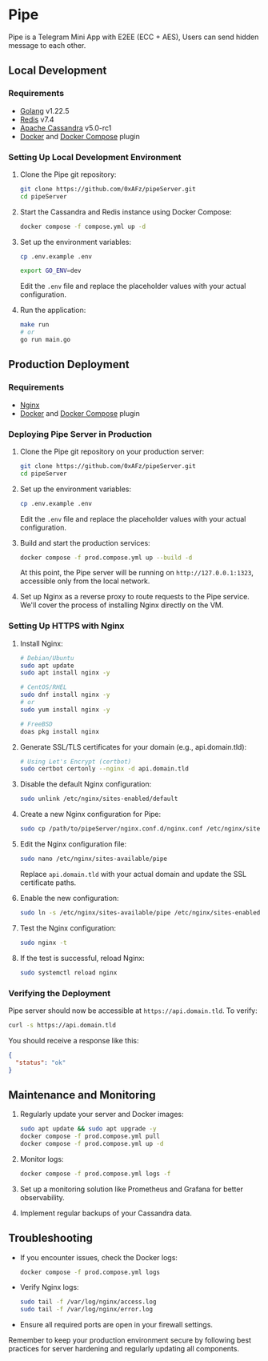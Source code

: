 # Pipe

Pipe is a Telegram Mini App with E2EE (ECC + AES), Users can send hidden message to each other. 

## Local Development

### Requirements
- [Golang](https://go.dev/doc/install) v1.22.5
- [Redis](https://redis.io/) v7.4
- [Apache Cassandra](https://cassandra.apache.org) v5.0-rc1
- [Docker](https://www.docker.com/) and [Docker Compose](https://docs.docker.com/compose/) plugin

### Setting Up Local Development Environment

1. Clone the Pipe git repository:
   ```bash
   git clone https://github.com/0xAFz/pipeServer.git
   cd pipeServer
   ```

2. Start the Cassandra and Redis instance using Docker Compose:
   ```bash
   docker compose -f compose.yml up -d
   ```

3. Set up the environment variables:
   ```bash
   cp .env.example .env
   
   export GO_ENV=dev
   ```
   Edit the `.env` file and replace the placeholder values with your actual configuration.

4. Run the application:
   ```bash
   make run
   # or
   go run main.go
   ```

## Production Deployment

### Requirements
- [Nginx](https://nginx.org)
- [Docker](https://www.docker.com/) and [Docker Compose](https://docs.docker.com/compose/) plugin

### Deploying Pipe Server in Production

1. Clone the Pipe git repository on your production server:
   ```bash
   git clone https://github.com/0xAFz/pipeServer.git
   cd pipeServer
   ```
2. Set up the environment variables:
   ```bash
   cp .env.example .env
   ```
   Edit the `.env` file and replace the placeholder values with your actual configuration.

3. Build and start the production services:
   ```bash
   docker compose -f prod.compose.yml up --build -d
   ```

   At this point, the Pipe server will be running on `http://127.0.0.1:1323`, accessible only from the local network.

4. Set up Nginx as a reverse proxy to route requests to the Pipe service. We'll cover the process of installing Nginx directly on the VM.

### Setting Up HTTPS with Nginx

1. Install Nginx:
   ```bash
   # Debian/Ubuntu
   sudo apt update
   sudo apt install nginx -y

   # CentOS/RHEL
   sudo dnf install nginx -y
   # or
   sudo yum install nginx -y

   # FreeBSD
   doas pkg install nginx
   ```

2. Generate SSL/TLS certificates for your domain (e.g., api.domain.tld):
   ```bash
   # Using Let's Encrypt (certbot)
   sudo certbot certonly --nginx -d api.domain.tld
   ```

3. Disable the default Nginx configuration:
   ```bash
   sudo unlink /etc/nginx/sites-enabled/default
   ```

4. Create a new Nginx configuration for Pipe:
   ```bash
   sudo cp /path/to/pipeServer/nginx.conf.d/nginx.conf /etc/nginx/sites-available/pipe
   ```

5. Edit the Nginx configuration file:
   ```bash
   sudo nano /etc/nginx/sites-available/pipe
   ```
   Replace `api.domain.tld` with your actual domain and update the SSL certificate paths.

6. Enable the new configuration:
   ```bash
   sudo ln -s /etc/nginx/sites-available/pipe /etc/nginx/sites-enabled
   ```

7. Test the Nginx configuration:
   ```bash
   sudo nginx -t
   ```

8. If the test is successful, reload Nginx:
   ```bash
   sudo systemctl reload nginx
   ```

### Verifying the Deployment

Pipe server should now be accessible at `https://api.domain.tld`. To verify:

```bash
curl -s https://api.domain.tld
```

You should receive a response like this:
```json
{
  "status": "ok"
}
```

## Maintenance and Monitoring

1. Regularly update your server and Docker images:
   ```bash
   sudo apt update && sudo apt upgrade -y
   docker compose -f prod.compose.yml pull
   docker compose -f prod.compose.yml up -d
   ```

2. Monitor logs:
   ```bash
   docker compose -f prod.compose.yml logs -f
   ```

3. Set up a monitoring solution like Prometheus and Grafana for better observability.

4. Implement regular backups of your Cassandra data.

## Troubleshooting

- If you encounter issues, check the Docker logs:
  ```bash
  docker compose -f prod.compose.yml logs
  ```

- Verify Nginx logs:
  ```bash
  sudo tail -f /var/log/nginx/access.log
  sudo tail -f /var/log/nginx/error.log
  ```

- Ensure all required ports are open in your firewall settings.

Remember to keep your production environment secure by following best practices for server hardening and regularly updating all components.